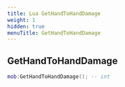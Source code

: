 ```yaml
---
title: Lua GetHandToHandDamage
weight: 1
hidden: true
menuTitle: GetHandToHandDamage
---
```

## GetHandToHandDamage
```lua
mob:GetHandToHandDamage(); -- int
```